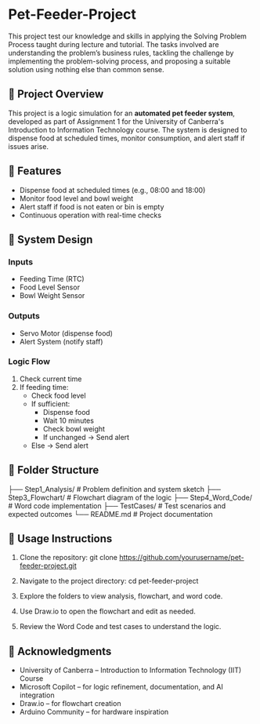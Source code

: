 # Pet-Feeder-Project
This project test our knowledge and skills in applying the Solving Problem Process taught during lecture and tutorial. The tasks involved are understanding the problem’s business rules, tackling the challenge by implementing the problem-solving process, and proposing a suitable solution using nothing else than common sense. 

## 📘 Project Overview
This project is a logic simulation for an **automated pet feeder system**, developed as part of Assignment 1 for the University of Canberra's Introduction to Information Technology course. The system is designed to dispense food at scheduled times, monitor consumption, and alert staff if issues arise.

## 🚀 Features
- Dispense food at scheduled times (e.g., 08:00 and 18:00)
- Monitor food level and bowl weight
- Alert staff if food is not eaten or bin is empty
- Continuous operation with real-time checks

## 🧠 System Design
### Inputs
- Feeding Time (RTC)
- Food Level Sensor
- Bowl Weight Sensor

### Outputs
- Servo Motor (dispense food)
- Alert System (notify staff)

### Logic Flow
1. Check current time
2. If feeding time:
   - Check food level
   - If sufficient:
     - Dispense food
     - Wait 10 minutes
     - Check bowl weight
     - If unchanged → Send alert
   - Else → Send alert

## 📁 Folder Structure
├── Step1_Analysis/         # Problem definition and system sketch
├── Step3_Flowchart/        # Flowchart diagram of the logic
├── Step4_Word_Code/        # Word code implementation
├── TestCases/              # Test scenarios and expected outcomes
└── README.md               # Project documentation

## 🚀 Usage Instructions
1. Clone the repository:
   git clone https://github.com/yourusername/pet-feeder-project.git

2. Navigate to the project directory:
   cd pet-feeder-project

3. Explore the folders to view analysis, flowchart, and word code.

4. Use Draw.io to open the flowchart and edit as needed.

5. Review the Word Code and test cases to understand the logic.

## 🙏 Acknowledgments
- University of Canberra – Introduction to Information Technology (IIT) Course
- Microsoft Copilot – for logic refinement, documentation, and AI integration
- Draw.io – for flowchart creation
- Arduino Community – for hardware inspiration

